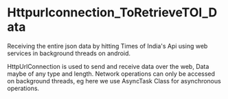 # Httpurlconnection_ToRetrieveTOI_Data
Receiving the entire json data by hitting Times of India's Api using web services in background threads on android.

HttpUrlConnection is used to send and receive data over the web, Data maybe of any type and length.
Network operations can only be accessed on background threads, eg here we use AsyncTask Class for asynchronous operations.
